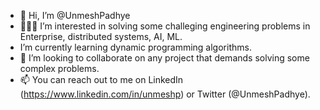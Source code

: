 - 👋 Hi, I’m @UnmeshPadhye
- 👨🏻‍💻 I’m interested in solving some challeging engineering problems in Enterprise, distributed systems, AI, ML.
- I’m currently learning dynamic programming algorithms.
- 👀 I’m looking to collaborate on any project that demands solving some complex problems. 
- 📫 You can reach out to me on LinkedIn (https://www.linkedin.com/in/unmeshp) or Twitter (@UnmeshPadhye). 

<!---
UnmeshPadhye/UnmeshPadhye is a ✨ special ✨ repository because its `README.md` (this file) appears on your GitHub profile.
You can click the Preview link to take a look at your changes.
--->
